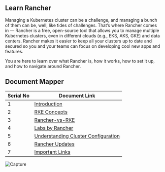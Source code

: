 ## Learn Rancher

Managing a Kubernetes cluster can be a challenge, and managing a bunch of them can be, well, like tides of challenges. That’s where Rancher comes in — Rancher is a free, open-source tool that allows you to manage multiple Kubernetes clusters, even in different clouds (e.g., EKS, AKS, GKE) and data centers. Rancher makes it easier to keep all your clusters up to date and secured so you and your teams can focus on developing cool new apps and features.

You are here to learn over what Rancher is, how it works, how to set it up, and how to navigate around Rancher.





## Document Mapper

| Serial No | Document Link |
| ------ | ------ |
| 1 | [Introduction][PlDa] |
| 2 | [RKE Concepts][PlDb] |
| 3 | [Rancher-vs-RKE][PlDc]
| 4 | [Labs by Rancher][PlDd]
| 5 | [Understanding Cluster Configuration][PlDe]
| 6 | [Rancher Updates][PlDf]
| 7 | [Important Links][PlDg]

[PlDa]: <./Rancher/Introduction.md>
[PlDb]: <./Rancher/RKE Concepts.md>
[PlDc]: <./Rancher/Rancher-vs-RKE.md>
[PlDd]: <./Rancher/Labs by Rancher.md>
[PlDe]: <./Rancher/Understanding Cluster Configuration.md>
[PlDf]: <./Rancher/Rancher Updates.md>
[PlDg]: <./Rancher/Links.md>


![Capture](https://github.com/ashrafkgit/Rancher/assets/134578702/0eea8136-34b2-4169-9de2-ddb83c458a0c)










